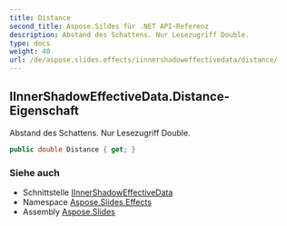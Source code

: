 ```yaml
---
title: Distance
second_title: Aspose.Sildes für .NET API-Referenz
description: Abstand des Schattens. Nur Lesezugriff Double.
type: docs
weight: 40
url: /de/aspose.slides.effects/iinnershadoweffectivedata/distance/
---
```


## IInnerShadowEffectiveData.Distance-Eigenschaft

Abstand des Schattens. Nur Lesezugriff Double.

```csharp
public double Distance { get; }
```

### Siehe auch

* Schnittstelle [IInnerShadowEffectiveData](../../iinnershadoweffectivedata)
* Namespace [Aspose.Slides.Effects](../../iinnershadoweffectivedata)
* Assembly [Aspose.Slides](../../../)

<!-- DO NOT EDIT: generiert von xmldocmd für Aspose.Slides.dll -->